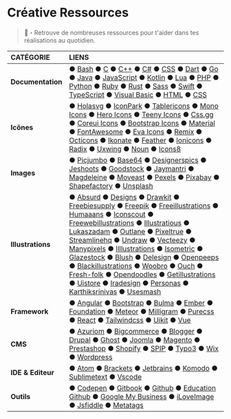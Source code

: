 # Créative Ressources

 

> 🦔・Retrouve de nombreuses ressources pour t'aider dans tes réalisations au quotidien.



|CATÉGORIE|LIENS|
|:--|:--|
|**Documentation**| ● [Bash](https://www.gnu.org/software/bash/manual) ● [C](https://en.cppreference.com/w/c) ● [C++](https://en.cppreference.com/w/cpp) ● [C#](https://docs.microsoft.com/fr-fr/dotnet/csharp) ● [CSS](https://www.w3.org/TR/css-color-4) ● [Dart](https://dart.dev/guides) ● [Go](https://golang.org/doc) ● [Java](https://docs.oracle.com/en/java/javase/index.html) ● [JavaScript](https://developer.mozilla.org/fr/docs/Web/JavaScript/Reference) ● [Kotlin](https://kotlinlang.org/docs) ● [Lua](https://www.lua.org/docs.html) ● [PHP](https://www.php.net/manual/fr/index.php) ● [Python](https://docs.python.org/fr) ● [Ruby](https://ruby-doc.org) ● [Rust](https://doc.rust-lang.org) ● [Sass](https://sass-lang.com/documentation) ● [Swift](https://swift.org/documentation) ● [TypeScript](https://www.typescriptlang.org/docs) ● [Visual Basic](https://docs.microsoft.com/fr-fr/dotnet/visual-basic/language-reference) ● [HTML](https://developer.mozilla.org/fr/docs/Web/HTML) ● [CSS](https://developer.mozilla.org/fr/docs/Web/CSS) |
|**Icônes**| ● [Holasvg](https://holasvg.com/icons/) ● [IconPark](https://github.com/bytedance/IconPark) ● [Tablericons](https://tablericons.com/) ● [Mono Icons](https://icons.mono.company/) ● [Hero Icons](https://heroicons.com/) ● [Teeny Icons](https://teenyicons.com/) ● [Css.gg](https://css.gg/) ● [Coreui Icons](https://icons.coreui.io/icons/) ● [Bootstrap Icons](https://icons.getbootstrap.com/) ● [Material](https://material-ui.com/components/material-icons/) ● [FontAwesome](https://fontawesome.com/icons?d=gallery&m=free) ● [Eva Icons](https://akveo.github.io/eva-icons/#/) ● [Remix](https://remixicon.com/) ● [Octicons](https://primer.style/octicons/) ● [Ikonate](https://ikonate.com/) ● [Feather](https://feathericons.com/) ● [Ionicons](https://ionicons.com/) ● [Radix](https://icons.modulz.app/) ● [Uxwing](https://uxwing.com/) ● [Noun](https://thenounproject.com/) ● [Icons8](https://icons8.com/icons) | 
|**Images**| ● [Picjumbo](https://picjumbo.com/) ● [Base64](https://www.base64-image.de/) ● [Designerspics](http://www.designerspics.com/) ● [Jeshoots](https://jeshoots.com/) ● [Goodstock](https://goodstock.photos/) ● [Jaymantri](https://jaymantri.com/) ● [Magdeleine](https://magdeleine.co/) ● [Moveast](https://moveast.me/) ● [Pexels](https://www.pexels.com/fr-fr/) ● [Pixabay](https://pixabay.com/fr/) ● [Shapefactory](https://duotone.shapefactory.co/) ● [Unsplash](https://unsplash.com/) |
|**Illustrations**| ● [Absurd](https://absurd.design/) ● [Designs](https://designs.ai/graphicmaker) ● [Drawkit](https://www.drawkit.io/) ● [Freebiesupply](https://freebiesupply.com/free-vector/) ● [Freepik](https://www.freepik.com/vectors/illustrations) ● [Freeillustrations](https://freeillustrations.xyz/) ● [Humaaans](https://www.humaaans.com/) ● [Iconscout](https://iconscout.com/free-illustrations) ● [Freewebillustrations](https://freewebillustrations.com/) ● [Illustratious](https://illustratious.com/) ● [Lukaszadam](https://lukaszadam.com/illustrations) ● [Outlane](https://outlane.co/now/freebie-vector-potions-illustrations/) ● [Pixeltrue](https://www.pixeltrue.com/free-illustrations) ● [Streamlinehq](https://www.streamlinehq.com/) ● [Undraw](https://undraw.co/illustrations) ● [Vecteezy](https://www.vecteezy.com/free-vector/vector-illustration) ● [Manypixels](https://www.manypixels.co/gallery/) ● [Illlustrations](https://illlustrations.co/) ● [Isometric](https://isometric.online/) ● [Glazestock](https://www.glazestock.com/) ● [Blush](https://blush.design/) ● [Delesign](https://delesign.com/free-designs/graphics) ● [Openpeeps](https://www.openpeeps.com/) ● [Blackillustrations](https://www.blackillustrations.com/) ● [Woobro](https://woobro.design/) ● [Ouch](https://icons8.com/ouch) ● [Fresh-folk](https://fresh-folk.com/) ● [Opendoodles](https://www.opendoodles.com/) ● [Getillustrations](https://getillustrations.com/illustration-packs/freebie) ● [Uistore](https://www.uistore.design/categories/illustrations/) ● [Iradesign](https://iradesign.io/) ● [Personas](https://personas.draftbit.com/) ● [Karthiksrinivas](https://www.karthiksrinivas.in/illustrations) ● [Usesmash](https://usesmash.com/) |
|**Framework**| ● [Angular](https://angular.io/) ● [Bootstrap](https://getbootstrap.com/) ● [Bulma](https://bulma.io/) ● [Ember](https://emberjs.com/) ● [Foundation](https://get.foundation/) ● [Meteor](https://www.meteor.com/) ● [Milligram](https://milligram.io/) ● [Purecss](https://purecss.io/) ● [React](https://reactjs.org/) ● [Tailwindcss](https://tailwindcss.com/) ● [Uikit](https://getuikit.com/) ● [Vue](https://vuejs.org/) |
|**CMS**| ● [Azuriom](https://azuriom.com/en) ● [Bigcommerce](https://www.bigcommerce.com/) ● [Blogger](https://www.blogger.com/about/) ● [Drupal](https://www.drupal.fr/) ● [Ghost](https://ghost.org/) ● [Joomla](https://www.joomla.fr/) ● [Magento](https://magento.com/) ● [Prestashop](https://www.prestashop.com/fr) ● [Shopify](https://www.shopify.com/) ● [SPIP](https://www.spip.net/fr_rubrique91.html) ● [Typo3](https://typo3.fr/) ● [Wix](https://www.wix.com/) ● [Wordpress](https://wordpress.org/) |
|**IDE & Editeur**| ● [Atom](https://atom.io/) ● [Brackets](http://brackets.io/) ● [Jetbrains](https://www.jetbrains.com/) ● [Komodo](https://www.activestate.com/products/komodo-ide/) ● [Sublimetext](https://www.sublimetext.com/) ● [Vscode](https://code.visualstudio.com/) |
|**Outils**|  ● [Codepen](https://codepen.io/) ● [Gitbook](https://www.gitbook.com/) ● [Github](https://github.com/) ● [Education Github](https://education.github.com/pack) ● [Google My Business](https://www.google.com/business/) ● [iLoveImage](https://www.iloveimg.com/fr) ● [Jsfiddle](https://jsfiddle.net/) ● [Metatags](https://metatags.io/) |
